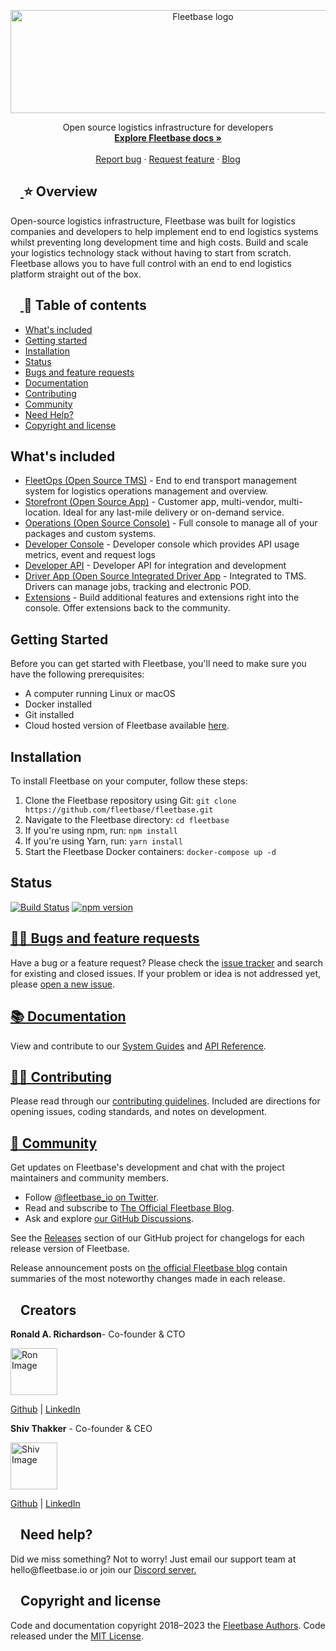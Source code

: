 <div id="readme" class="Box-body readme blob js-code-block-container p-5 p-xl-6 gist-border-0">
  <article class="markdown-body entry-content container-lg" itemprop="text">
    <p align="center" dir="auto">
      <a href="https://fleetbase.io" rel="nofollow">
        <img src="https://user-images.githubusercontent.com/58805033/191936702-fed04b0f-7966-4041-96d0-95e27bf98248.png" alt="Fleetbase logo" width="600" height="165" style="max-width: 100%;">
      </a>
    </p>
    <p align="center" dir="auto">
      Open source logistics infrastructure for developers
      <br>
      <a href="https://docs.fleetbase.dev/api" rel="nofollow"><strong>Explore Fleetbase docs »</strong></a>
      <br>
      <br>
      <a href="https://github.com/fleetbase/fleetbase/issues">Report bug</a>
      ·
      <a href="https://github.com/fleetbase/fleetbase/issues">Request feature</a>
      ·
      <a href="https://www.fleetbase.io/blog-2" rel="nofollow">Blog</a>
    </p>
    <h2 dir="auto">
      <a id="user-content-bootstrap-5" class="anchor" aria-hidden="true" href="#bootstrap-5">
        <svg class="octicon octicon-link" viewBox="0 0 16 16" version="1.1" width="16" height="16" aria-hidden="true">
          <path fill-rule="evenodd"></path>
        </svg>
      </a>
      ⭐ Overview
    </h2>
    <p dir="auto">
      Open-source logistics infrastructure, Fleetbase was built for logistics companies and developers to help implement end to end logistics systems whilst preventing long development time and high costs. Build and scale your logistics technology stack without having to start from scratch. Fleetbase allows you to have full control with an end to end logistics platform straight out of the box.
    </p>
    <h2 dir="auto">
      <a id="user-content-table-of-contents" class="anchor" aria-hidden="true" href="#table-of-contents">
        <svg class="octicon octicon-link" viewBox="0 0 16 16" version="1.1" width="16" height="16" aria-hidden="true">
          <path fill-rule="evenodd"></path>
        </svg>
      </a>
      📖 Table of contents
    </h2>
    <ul dir="auto">
      <li><a href="#whats-included">What's included</a></li>
      <li><a href="#getting-started">Getting started</a></li>
      <li><a href="#installation">Installation</a></li>
      <li><a href="#status">Status</a></li>
      <li><a href="#bugs-and-feature-requests">Bugs and feature requests</a></li>
      <li><a href="#documentation">Documentation</a></li>
      <li><a href="#contributing">Contributing</a></li>
      <li><a href="#community">Community</a></li>
      <li><a href="#need-help">Need Help?</a></li>
      <li><a href="#copyright-and-license">Copyright and license</a></li>
    </ul>
    <h2>What's included</h2>      
<ul>
  <li><a href="https://github.com/fleetbase/fleetops-api">FleetOps (Open Source TMS)</a> - End to end transport management system for logistics operations management and overview.</li>
  <li><a href="https://github.com/fleetbase/storefront-app">Storefront (Open Source App)</a> - Customer app, multi-vendor, multi-location. Ideal for any last-mile delivery or on-demand service.</li>
  <li><a href="https://github.com/fleetbase/console">Operations (Open Source Console)</a> - Full console to manage all of your packages and custom systems.</li>
  <li><a href="https://github.com/fleetbase/dev-engine">Developer Console</a> - Developer console which provides API usage metrics, event and request logs</li>
  <li><a href="https://github.com/fleetbase/core-api">Developer API</a> - Developer API for integration and development</li>
  <li><a href="https://github.com/fleetbase/navigator-app">Driver App (Open Source Integrated Driver App<a/> - Integrated to TMS. Drivers can manage jobs, tracking and electronic POD.</li>
  <li><a href="https://github.com/fleetbase/fleetbase-extensions-indexer">Extensions</a> - Build additional features and extensions right into the console. Offer extensions back to the community. </li>
</ul>     
<h2>Getting Started</h2>
<p>Before you can get started with Fleetbase, you'll need to make sure you have the following prerequisites:</p>
<ul>
  <li>A computer running Linux or macOS</li>
  <li>Docker installed</li>
  <li>Git installed </li>
  <li>Cloud hosted version of Fleetbase available <a href="https://console.fleetbase.io/onboard">here</a>.</li>
</ul>
      
<h2>Installation</h2>
<p>To install Fleetbase on your computer, follow these steps:</p>
<ol>
  <li>Clone the Fleetbase repository using Git: <code>git clone https://github.com/fleetbase/fleetbase.git</code></li>
  <li>Navigate to the Fleetbase directory: <code>cd fleetbase</code></li>
  <li>If you're using npm, run: <code>npm install</code></li>
  <li>If you're using Yarn, run: <code>yarn install</code></li>
  <li>Start the Fleetbase Docker containers: <code>docker-compose up -d</code></li>
</ol>
      
<h2>Status</h2>
<p><a href="https://github.com/twbs/bootstrap/actions?query=workflow%3AJS+Tests+branch%3Amain"><img src="https://img.shields.io/github/actions/workflow/status/twbs/bootstrap/js.yml?branch=main&amp;label=JS%20Tests&amp;logo=github" alt="Build Status"></a>
<a href="https://www.npmjs.com/package/bootstrap" rel="nofollow"><img src="https://img.shields.io/npm/v/bootstrap?logo=npm&amp;logoColor=fff" alt="npm version"></a></p>

<h2><a id="bugs-and-feature-requests" href="#bugs-and-feature-requests">🙋‍♂️ Bugs and feature requests</a></h2>
<p>Have a bug or a feature request? Please check the <a href="https://github.com/fleetbase/fleetbase/issues">issue tracker</a> and search for existing and closed issues. If your problem or idea is not addressed yet, please <a href="https://github.com/fleetbase/fleetbase/issues/new">open a new issue</a>.</p>
      
<h2><a id="documentation" href="#documentation">📚 Documentation</a></h2>
<p>View and contribute to our <a href="https://github.com/fleetbase/guides">System Guides</a> and <a href="https://github.com/fleetbase/api-reference">API Reference</a>.</p>
      
<h2><a id="contributing" href="#contributing">👨‍💻 Contributing</a></h2>
<p>Please read through our <a href="https://github.com/twbs/bootstrap/blob/main/.github/CONTRIBUTING.md">contributing guidelines</a>. Included are directions for opening issues, coding standards, and notes on development.</p>
      
<h2><a id="community" href="#community">👥 Community</a></h2>
<p>Get updates on Fleetbase's development and chat with the project maintainers and community members.</p>
<ul>
  <li>Follow <a href="https://twitter.com/fleetbase_io">@fleetbase_io on Twitter</a>.</li>
  <li>Read and subscribe to <a href="https://www.fleetbase.io/blog-2">The Official Fleetbase Blog</a>.</li>
  <li>Ask and explore <a href="https://github.com/orgs/fleetbase/discussions">our GitHub Discussions</a>.</li>
</ul>
<p dir="auto">See the <a href="https://github.com/fleetbase/fleetbase/releases">Releases</a> section of our GitHub project for changelogs for each release version of Fleetbase.</p>
<p>Release announcement posts on <a href="https://www.fleetbase.io/blog-2" rel="nofollow">the official Fleetbase blog</a> contain summaries of the most noteworthy changes made in each release.</p>

<h2 dir="auto"><a id="user-content-creators" class="anchor" aria-hidden="true" href="#creators"><svg class="octicon octicon-link" viewBox="0 0 16 16" version="1.1" width="16" height="16" aria-hidden="true"><path fill-rule="evenodd"></path></svg></a>Creators</h2>
        
<p dir="auto"><strong>Ronald A. Richardson</strong>- Co-founder &amp; CTO</p>
<img src="https://user-images.githubusercontent.com/58805033/230263021-212f2553-1269-473d-be94-313cb3eecfa5.png" alt="Ron Image" width="75" height="75" style="max-width: 100%;">          
<p><a href="https://github.com/orgs/fleetbase/people/roncodes">Github</a> | <a href="https://www.linkedin.com/in/ronald-a-richardson/">LinkedIn</a></p>
                   
<p dir="auto"><strong>Shiv Thakker</strong> - Co-founder &amp; CEO</p>
<img src="https://user-images.githubusercontent.com/58805033/230262598-1ce6d0cc-fb65-41f9-8384-5cf5cbf369c7.png" alt="Shiv Image" width="75" height="75" style="max-width: 100%;">  
<p><a href="https://github.com/orgs/fleetbase/people/shivthakker">Github</a> | <a href="https://www.linkedin.com/in/shivthakker/">LinkedIn</a></p>

<h2 dir="auto"><a id="user-content-community" class="anchor" aria-hidden="true" href="#need-help"><svg class="octicon octicon-link" viewBox="0 0 16 16" version="1.1" width="16" height="16" aria-hidden="true"><path fill-rule="evenodd" ></path></svg></a>Need help?</h2>
<p dir="auto">Did we miss something? Not to worry! Just email our support team at hello@fleetbase.io or join our <a href="https://discord.gg/V39d5X9z">Discord server.</a></p>
      
<h2 dir="auto"><a id="user-content-copyright-and-license" class="anchor" aria-hidden="true" href="#copyright-and-license"><svg class="octicon octicon-link" viewBox="0 0 16 16" version="1.1" width="16" height="16" aria-hidden="true"><path fill-rule="evenodd"></path></svg></a>Copyright and license</h2>
<p dir="auto">Code and documentation copyright 2018–2023 the <a href="https://github.com/fleetbase/fleetbase/graphs/contributors">Fleetbase Authors</a>. Code released under the <a href="https://github.com/fleetbase/storefront-app/blob/main/LICENSE.md">MIT License</a>.</p>
